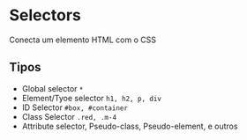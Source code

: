 # Selectors

Conecta um elemento HTML com o CSS

## Tipos

* Global selector `*`
* Element/Tyoe selector `h1, h2, p, div`
* ID Selector `#box, #container`
* Class Selector `.red, .m-4`
* Attribute selector, Pseudo-class, Pseudo-element, e outros